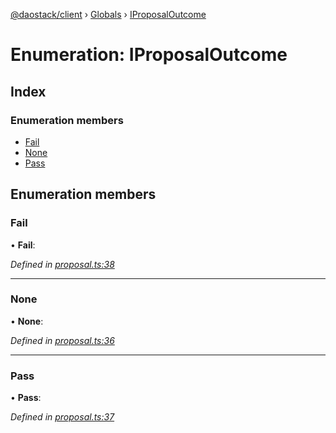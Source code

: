[@daostack/client](../README.md) › [Globals](../globals.md) › [IProposalOutcome](iproposaloutcome.md)

# Enumeration: IProposalOutcome

## Index

### Enumeration members

* [Fail](iproposaloutcome.md#fail)
* [None](iproposaloutcome.md#none)
* [Pass](iproposaloutcome.md#pass)

## Enumeration members

###  Fail

• **Fail**:

*Defined in [proposal.ts:38](https://github.com/daostack/client/blob/3f46a94/src/proposal.ts#L38)*

___

###  None

• **None**:

*Defined in [proposal.ts:36](https://github.com/daostack/client/blob/3f46a94/src/proposal.ts#L36)*

___

###  Pass

• **Pass**:

*Defined in [proposal.ts:37](https://github.com/daostack/client/blob/3f46a94/src/proposal.ts#L37)*
